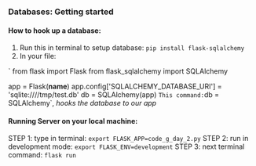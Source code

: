 ### Databases: Getting started
#### How to hook up a database:
1) Run this in terminal to setup database: `pip install flask-sqlalchemy`
2) In your file:

`
from flask import Flask
from flask_sqlalchemy import SQLAlchemy

app = Flask(__name__)
app.config['SQLALCHEMY_DATABASE_URI'] = 'sqlite:////tmp/test.db'
db = SQLAlchemy(app)
`
This command: `db = SQLAlchemy`,  _hooks the database to our app_
#### Running Server on your local machine:
 STEP 1: type in terminal:
  `export FLASK_APP=code_g_day_2.py`
  STEP 2: run in development mode:
  `export FLASK_ENV=development`
  STEP 3: next terminal command:
  `flask run`
